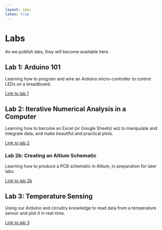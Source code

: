 ```yaml
---
layout: spec
latex: true
---
```


# Labs

As we publish labs, they will become available here.

## Lab 1: Arduino 101

Learning how to program and wire an Arduino micro-controller to control LEDs on a breadboard.

[Link to lab 1](/labs/lab-1)

## Lab 2: Iterative Numerical Analysis in a Computer

Learning how to become an Excel (or Google Sheets) wiz to manipulate and integrate data, and make beautiful and practical plots.

[Link to lab 2](/labs/lab-2)

### Lab 2b: Creating an Altium Schematic

Learning how to produce a PCB schematic in Altium, in preparation for later labs.

[Link to lab 2b](/labs/lab-2b)

## Lab 3: Temperature Sensing

Using our Arduino and circuitry knowledge to read data from a temperature sensor and plot it in real-time.

[Link to lab 3](/labs/lab-3)

<!--
## Lab 4: Creating a Standalone Arduino

Saving Arduino sensor data to a microSD card to that we can use it later, and powering an Arduino with a battery.

:warning: This *may* come in handy when launching rockets...

[Link to lab 4](/labs/lab-4)

## Lab 5: Acceleration & Pressure

Adding an accelerometer and pressure sensor to our Arduino breadboard circuit.

[Link to lab 5](/labs/lab-5)

## Lab 6: SolidWorks Modeling

Learning how to use a CAD program to design a 3D model of a SpaceX Starship Booster.

[Link to lab 6](/labs/lab-6)

## Lab 7: Altium

[Link to lab 7](/labs/lab-7)

## Lab 8: Drop Test

Analyzing terminal velocities of different drag-inducing objects under varying masses.

[Link to lab 8](/labs/lab-8)

### Memo Guidelines: Lab 8

Submit a separate PDF for the memo assignment aligning with the lab 8 memo guidelines.

[Link to memo guidelines](https://980.engr100.org/labs/memo-guidelines)

## Rocket Selection Guidelines

Read through the rocket selection guidelines to choose your group's rocket and indicate your choice in the attached form.

- [Link to selection guidelines](https://980.engr100.org/labs/rocket-selection)
- [Link to form](https://docs.google.com/forms/d/e/1FAIpQLScnKEXi57qTo04cYHIfSr4qqNmIUd--aQWvp2jopl6VV9e9Og/viewform)
-->